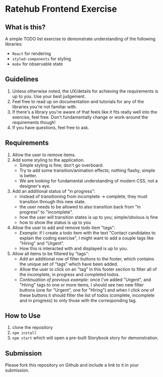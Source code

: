 # Ratehub Frontend Exercise

## What is this?

A simple TODO list exercise to demonstrate understanding of the following libraries:
- `React` for rendering
- `styled-components` for styling
- `mobx` for observable state

## Guidelines
1. Unless otherwise noted, the UX/details for achieving the requirements is up to you. Use your best judgement.
1. Feel free to read up on documentation and tutorials for any of the libraries you're not familiar with.
1. If there's a library you're aware of that feels like it fits really well into the exercise, feel free. Don't fundamentally change or work-around the requirements though!
1. If you have questions, feel free to ask.

## Requirements
1. Allow the user to remove items.
1. Add some styling to the application.
    - Simple styling is fine; don't go overboard.
    - Try to add some transition/animation effects; nothing flashy, simple is better.
    - We are looking for fundamental understanding of modern CSS, not a designer's eye.
1. Add an additional status of "in progress":
    - instead of transitioning from incomplete -> complete, they must transition through this new state.
    - the user needs to be allowed to also transition back from "in progress" to "incomplete".
    - how the user will transition states is up to you; simple/obvious is fine
    - how to show the status is up to you
1. Allow the user to add and remove todo item "tags":
    - *Example:* if I create a todo item with the text "Contact candidates to explain the coding exercise", I might want to add a couple tags like "Hiring" and "Urgent".
    - How this is interacted with and displayed is up to you.
1. Allow all items to be filtered by "tags":
    - Add an additional row of filter buttons to the footer, which contains the unique set of "tags" which have been added.
    - Allow the user to click on an "tag" in this footer section to filter all of the incomplete, in progress and completed todos.
    - *Continuation of previous example:* once I've added "Urgent", and "Hiring" tags to one or more items, I should see two new filter buttons (one for "Urgent", one for "Hiring") and when I click one of these buttons it should filter the list of todos (complete, incomplete and in progress) to only those with the corresponding tag.


## How to Use
1. clone the repository
1. `npm install`
1. `npm start` which will open a pre-built Storybook story for demonstration.

## Submission

Please fork this repository on Github and include a link to it in your submission.

